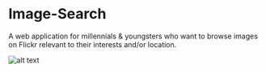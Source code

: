 # Image-Search
A web application for millennials & youngsters who want to browse images on Flickr relevant to their interests and/or location. 


![alt text](https://user-images.githubusercontent.com/14259747/38156903-b27f289c-3436-11e8-921b-41d7228d8cd7.png
)
